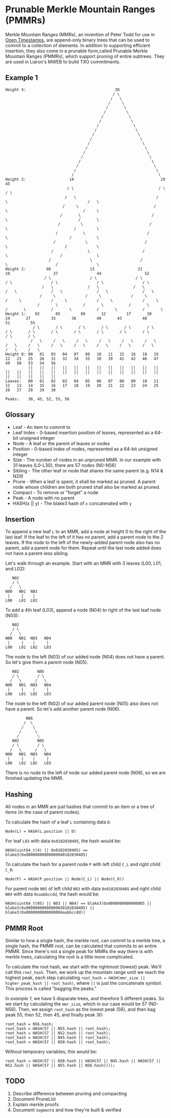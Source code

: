 # Prunable Merkle Mountain Ranges (PMMRs)

Merkle Mountain Ranges (MMRs), an invention of Peter Todd for use in [Open Timestamps](https://github.com/opentimestamps/opentimestamps-server/blob/master/doc/merkle-mountain-range.md), are append-only binary trees that can be used to commit to a collection of elements. In addition to supporting efficient insertion, they also come in a prunable form,called Prunable Merkle Mountain Ranges (PMMRs), which support pruning of entire subtrees. They are used in Liaron\'s MWEB to build TXO commitments.

## Example 1

```
Height 4:                                       30
                                               / \
                                              /   \
                                             /     \
                                            /       \
                                           /         \
                                          /           \
                                         /             \
                                        /               \
                                       /                 \
                                      /                   \
                                     /                     \
                                    /                       \
                                   /                         \
                                  /                           \
                                 /                             \
                                /                               \
                               /                                 \
                              /                                   \
                             /                                     \
Height 3:                   14                                      29                                      45
                           / \                                     / \                                     / \
                          /   \                                   /   \                                   /   \
                         /     \                                 /     \                                 /     \
                        /       \                               /       \                               /       \
                       /         \                             /         \                             /         \
                      /           \                           /           \                           /           \
                     /             \                         /             \                         /             \
                    /               \                       /               \                       /               \
                   /                 \                     /                 \                     /                 \ 
Height 2:         06                 13                   21                 28                   37                 44                   52
                 / \                 / \                 / \                 / \                 / \                 / \                 / \
                /   \               /   \               /   \               /   \               /   \               /   \               /   \
               /     \             /     \             /     \             /     \             /     \             /     \             /     \
              /       \           /       \           /       \           /       \           /       \           /       \           /       \
Height 1:    02       05         09       12         17       20         24       27         33       36         40       43         48       51         55
            / \       / \       / \       / \       / \       / \       / \       / \       / \       / \       / \       / \       / \       / \       / \
           /   \     /   \     /   \     /   \     /   \     /   \     /   \     /   \     /   \     /   \     /   \     /   \     /   \     /   \     /   \ 
Height 0: 00   01   03   04   07   08   10   11   15   16   18   19   22   23   25   26   31   32   34   35   38   39   41   42   46   47   49   50   53   54   56
          ||   ||   ||   ||   ||   ||   ||   ||   ||   ||   ||   ||   ||   ||   ||   ||   ||   ||   ||   ||   ||   ||   ||   ||   ||   ||   ||   ||   ||   ||   ||
Leaves:   00   01   02   03   04   05   06   07   08   09   10   11   12   13   14   15   16   17   18   19   20   21   22   23   24   25   26   27   28   29   30

Peaks:    30, 45, 52, 55, 56
```

## Glossary

* Leaf - An item to commit to
* Leaf Index - 0-based insertion position of leaves, represented as a 64-bit unsigned integer
* Node - A leaf or the parent of leaves or nodes
* Position - 0-based index of nodes, represented as a 64-bit unsigned integer
* Size - The number of nodes in an unpruned MMR. In our example with 31 leaves (L0-L30), there are 57 nodes (N0-N56)
* Sibling - The other leaf or node that shares the same parent (e.g. N14 & N29)
* Prune - When a leaf is spent, it shall be marked as pruned. A parent node whose children are both pruned shall also be marked as pruned.
* Compact - To remove or "forget" a node
* Peak - A node with no parent
* HASH(x || y) - The blake3 hash of `x` concatenated with `y`

## Insertion

To append a new leaf `L` to an MMR, add a node at height 0 to the right of the last leaf. If the leaf to the left of it has no parent, add a parent node to the 2 leaves. If the node to the left of the newly-added parent node also has no parent, add a parent node for them. Repeat until the last node added does not have a parent-less sibling.

Let\'s walk through an example. Start with an MMR with 3 leaves (L00, L01, and L02):

```
   N02
   / \
  /   \ 
N00   N01  N03
 |     |    |
L00   L01  L02
```

To add a 4th leaf (L03), append a node (N04) to right of the last leaf node (N03):

```
   N02
   / \
  /   \ 
N00   N01  N03   N04
 |     |    |     |
L00   L01  L02   L03
```

The node to the left (N03) of our added node (N04) does not have a parent. So let\'s give them a parent node (N05).

```
   N02        N05
   / \        / \
  /   \      /   \ 
N00   N01  N03   N04
 |     |    |     |
L00   L01  L02   L03
```

The node to the left (N02) of our added parent node (N05) also does not have a parent. So let\'s add another parent node (N06).

```
         N06
        /  \
       /    \
      /      \
     /        \
   N02        N05
   / \        / \
  /   \      /   \ 
N00   N01  N03   N04
 |     |    |     |
L00   L01  L02   L03
```

There is no node to the left of node our added parent node (N06), so we are finished updating the MMR.

## Hashing

All nodes in an MMR are just hashes that commit to an item or a tree of items (in the case of parent nodes).

To calculate the hash of a leaf `L` containing data `D`:

```
Node(L) = HASH(L.position || D)
```

For leaf `L03` with data `0x0102030405`, the hash would be:

```
HASH(uint64_t(4) || 0x0102030405) == blake3(0x00000000000000040102030405)
```

To calculate the hash for a parent node `P` with left child `C_L` and right child `C_R`:

```
Node(P) = HASH(P.position || Node(C_L) || Node(C_R))
```

For parent node `N05` of left child `N03` with data `0x0102030405` and right child `N04` with data `0xaabbccdd`, the hash would be:

```
HASH(uint64_t(05) || N03 || N04) == blake3(0x0000000000000005 || blake3(0x00000000000000030102030405) || blake3(0x0000000000000004aabbccdd))
```

## PMMR Root

Similar to how a single hash, the merkle root, can commit to a merkle tree, a single hash, the PMMR root, can be calculated that commits to an entire PMMR. Since there's not a single peak for MMRs the way there is with merkle trees, calculating the root is a little more complicated.

To calculate the root hash, we start with the rightmost (lowest) peak. We\'ll call this `root_hash`. Then, we work up the mountain range until we reach the highest peak, each step calculating `root_hash = HASH(mmr_size || higher_peak_hash || root_hash)`, where `||` is just the concatenate symbol. This process is called "bagging the peaks."

In *example 1*, we have 5 disparate trees, and therefore 5 different peaks. So we start by calculating the `mmr_size`, which in our case would be 57 (N0-N56). Then, we assign `root_hash` as the lowest peak (56), and then bag peak 55, then 52, then 45, and finally peak 30:

```
root_hash = N56.hash;
root_hash = HASH(57 || N55.hash || root_hash);
root_hash = HASH(57 || N52.hash || root_hash);
root_hash = HASH(57 || N45.hash || root_hash);
root_hash = HASH(57 || N30.hash || root_hash);
```

Without temporary variables, this would be:
```
root_hash = HASH(57 || N30.hash || HASH(57 || N45.hash || HASH(57 || N52.hash || HASH(57 || N55.hash || N56.hash))));
```

## TODO

1. Describe difference between pruning and compacting
2. Document PruneList
3. Explain merkle proofs
4. Document `Segment`s and how they\'re built & verified